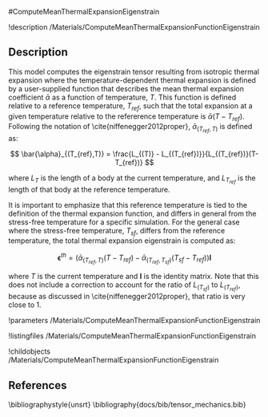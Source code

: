 #ComputeMeanThermalExpansionEigenstrain

!description /Materials/ComputeMeanThermalExpansionFunctionEigenstrain
## Description

This model computes the eigenstrain tensor resulting from isotropic thermal expansion where the temperature-dependent thermal expansion is defined by a user-supplied function that describes the mean thermal expansion coefficient $\bar{\alpha}$ as a function of temperature, $T$. This function is defined relative to a reference temperature, $T_{ref}$, such that the total expansion at a given temperature relative to the refererence temperature is $\bar{\alpha}(T-T_{ref})$.  Following the notation of \cite{niffenegger2012proper}, $\bar{\alpha}_{(T_{ref},T)}$ is defined as:

$$
\bar{\alpha}_{(T_{ref},T)} = \frac{L_{(T)} - L_{(T_{ref})}}{L_{(T_{ref})}(T-T_{ref})}
$$

where $L_{T}$ is the length of a body at the current temperature, and $L_{T_{ref}}$ is the length of that body at the reference temperature.

It is important to emphasize that this reference temperature is tied to the definition of the thermal expansion function, and differs in general from the stress-free temperature for a specific simulation.  For the general case where the stress-free temperature, $T_{sf}$, differs from the reference temperature, the total thermal expansion eigenstrain is computed as:

$$
\boldsymbol{\epsilon}^{th} = (\bar{\alpha}_{(T_{ref},T)}(T-T_{ref}) - \bar{\alpha}_{(T_{ref},T_{sf})}(T_{sf}-T_{ref})) \boldsymbol{I}
$$

where $T$ is the current temperature and $\boldsymbol{I}$ is the identity matrix.  Note that this does not include a correction to account for the ratio of $L_{(T_{sf})}$ to $L_{(T_{ref})}$, because as discussed in \cite{niffenegger2012proper}, that ratio is very close to 1.

!parameters /Materials/ComputeMeanThermalExpansionFunctionEigenstrain

!listingfiles /Materials/ComputeMeanThermalExpansionFunctionEigenstrain

!childobjects /Materials/ComputeMeanThermalExpansionFunctionEigenstrain

## References
\bibliographystyle{unsrt}
\bibliography{docs/bib/tensor_mechanics.bib}
